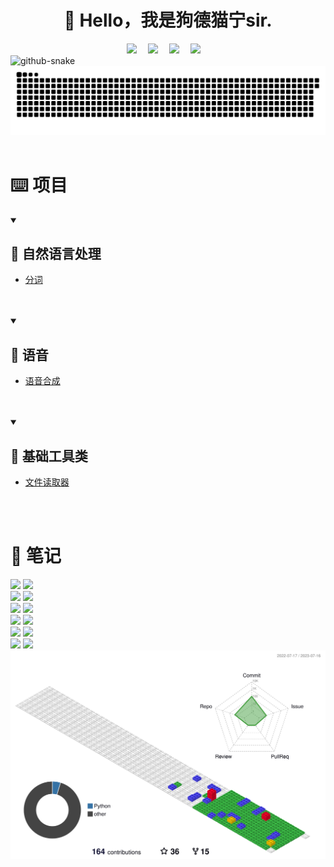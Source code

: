 <div align="center">

#  🙋 Hello，我是狗德猫宁sir.

</div>

<div align="center">
  <!-- profile logo 个人资料徽标 -->
  <div align="center">
    <a href="https://twitter.com/sanmaomashi"><img src="https://img.shields.io/badge/Twitter-三猫码士-blue?logo=Twitter&logoColor=white" /></a>&emsp;
    <a href="mailto:gf13951891236@gmail.com"><img src="https://img.shields.io/badge/Gmail-三猫码士-D14836?logo=Gmail&logoColor=white" /></a>&emsp;
    <a href="https://blog.csdn.net/weixin_44557056"><img src="https://img.shields.io/badge/CSDN-三猫码士-c32136?logo=Celery&logoColor=white" /></a>&emsp;
    <a href="https://www.zhihu.com/people/sunnyzgf"><img src="https://img.shields.io/badge/Zhihu-三猫码士-important?logo=Zhihu&logoColor=white" /></a>&emsp;
  </div>
</div>
  <img alt="github-snake" src="https://cdn.jsdelivr.net/gh/goudemaoningsir/goudemaoningsir/profile-snake-contrib/github-contribution-grid-snake-dark.svg" />

<picture>

  <img alt="github-snake" src="https://raw.githubusercontent.com/goudemaoningsir/goudemaoningsir/main/profile-snake-contrib/github-contribution-grid-snake-dark.svg" />

</picture>

<br>


<br>

# ⌨️ 项目

<details open>
<summary> <h2>📌 自然语言处理</h2></summary>

- [分词](https://github.com/goudemaoningsir/word_seg) 

<br>

</details>

<br>

<details open>

<summary> <h2>📌 语音</h2></summary>

- [语音合成](https://github.com/goudemaoningsir/speech_synthesis) 

<br>

</details>

<br>

<details open>

<summary> <h2>📌 基础工具类</h2></summary>

- [文件读取器](https://github.com/goudemaoningsir/FileParse) 

<br>
</details>
<br>


# 📝  笔记
<a href="https://github.com/goudemaoningsir/Salute_Computer_Organization">
<img src="https://github-readme-stats-git-masterrstaa-rickstaa.vercel.app/api/pin/?username=goudemaoningsir&repo=Salute_Computer_Organization&show_icons=true&theme=highcontrast&hide_border=false" /></a>

<a href="https://github.com/goudemaoningsir/Salute_Operating_System">
<img src="https://github-readme-stats-git-masterrstaa-rickstaa.vercel.app/api/pin/?username=goudemaoningsir&repo=Salute_Operating_System&show_icons=true&theme=dark&hide_border=false" /></a>

<br>

<a href="https://github.com/goudemaoningsir/Salute_Network">
<img src="https://github-readme-stats-git-masterrstaa-rickstaa.vercel.app/api/pin/?username=goudemaoningsir&repo=Salute_Network&show_icons=true&theme=radical&hide_border=false" /></a>

<a href="https://github.com/goudemaoningsir/Salute_DataStructure">
<img src="https://github-readme-stats-git-masterrstaa-rickstaa.vercel.app/api/pin/?username=goudemaoningsir&repo=Salute_DataStructure&show_icons=true&theme=codeSTACKr&hide_border=false" /></a>

<br>

<a href="https://github.com/goudemaoningsir/Salute_Git">
<img src="https://github-readme-stats-git-masterrstaa-rickstaa.vercel.app/api/pin/?username=goudemaoningsir&repo=Salute_Git&show_icons=true&theme=merko&hide_border=false" /></a>

<a href="https://github.com/goudemaoningsir/Salute_Docker">
<img src="https://github-readme-stats-git-masterrstaa-rickstaa.vercel.app/api/pin/?username=goudemaoningsir&repo=Salute_Docker&show_icons=true&theme=vision-friendly-dark&hide_border=false" /></a>

<br>

<a href="https://github.com/goudemaoningsir/Salute_Python">
<img src="https://github-readme-stats-git-masterrstaa-rickstaa.vercel.app/api/pin/?username=goudemaoningsir&repo=Salute_Python&show_icons=true&theme=blueberry&hide_border=false" /></a>

<a href="https://github.com/goudemaoningsir/Salute_Databases">
<img src="https://github-readme-stats-git-masterrstaa-rickstaa.vercel.app/api/pin/?username=goudemaoningsir&repo=Salute_Databases&show_icons=true&theme=omni&hide_border=false" /></a>

<br>

<a href="https://github.com/goudemaoningsir/Salute_Deep_Learning">
<img src="https://github-readme-stats-git-masterrstaa-rickstaa.vercel.app/api/pin/?username=goudemaoningsir&repo=Salute_Deep_Learning&show_icons=true&theme=nightowl&hide_border=false" /></a>

<a href="https://github.com/goudemaoningsir/Salute_Machine_Learning">
<img src="https://github-readme-stats-git-masterrstaa-rickstaa.vercel.app/api/pin/?username=goudemaoningsir&repo=Salute_Machine_Learning&show_icons=true&theme=chartreuse-dark&hide_border=false" /></a>

<br>

<a href="https://github.com/goudemaoningsir/Salute_Knowledge_Graph">
<img src="https://github-readme-stats-git-masterrstaa-rickstaa.vercel.app/api/pin/?username=goudemaoningsir&repo=Salute_Knowledge_Graph&show_icons=true&theme=algolia&hide_border=false" /></a>

<a href="https://github.com/goudemaoningsir/Salute_Frontend">
<img src="https://github-readme-stats-git-masterrstaa-rickstaa.vercel.app/api/pin/?username=goudemaoningsir&repo=Salute_Frontend&show_icons=true&theme=react&hide_border=false" /></a>

<br>

<img src="https://raw.githubusercontent.com/goudemaoningsir/goudemaoningsir/main/profile-3d-contrib/profile-gitblock.svg" />
